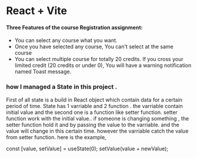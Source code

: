 # React + Vite

#### Three Features of the course Registration assignment: 
- You can select any course what you want.
- Once you have selected any course, You can't select at the same course
- You can select multiple course for totally 20 credits. If you cross your limited credit (20 credits or under 0), You will have a warning notification named Toast message.  


### how I  managed a State in this project .

First of all state is a build in React object which contain data for a certain period of time.
State has 1 varriable and 2 function . the varriable contain initial value and the second one is a function like setter function. setter function work with the initial value.. if someone is changing something , the setter function hold it and by passing the value to the varriable. and the value will change in this certain time. however the varriable catch the value from setter function. here is the example,


const [value, setValue] = useState(0);
setValue(value + newValue);
